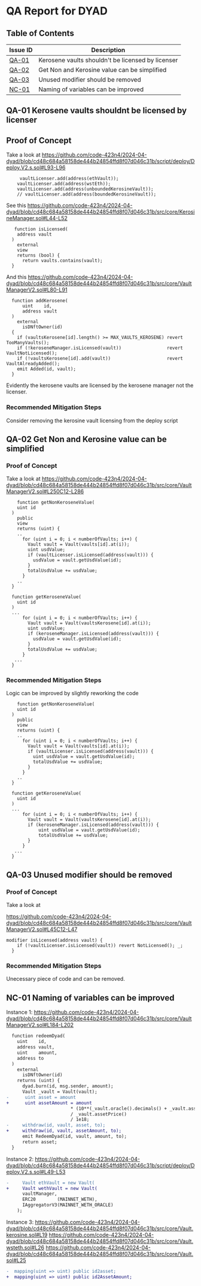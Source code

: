 # QA Report for DYAD

## Table of Contents

| Issue ID                                                                   | Description                                                                            |
| -------------------------------------------------------------------------- | ---------------------------------------------------------------------------------------|
| [QA-01](#qa-01-kerosene-vaults-shouldnt-be-licensed-by-licenser)           | Kerosene vaults shouldn't be licensed by licenser                                      |
| [QA-02](#qa-02-get-non-and-kerosine-value-can-be-simplified)               | Get Non and Kerosine value can be simplified                                           |
| [QA-03](#qa-03-unused-modifier-should-be-removed)                          | Unused modifier should be removed                                                      |
| [NC-01](#nc-01-naming-of-variables-can-be-improved)                        | Naming of variables can be improved                                                    |

## QA-01 Kerosene vaults shouldnt be licensed by licenser 

## Proof of Concept

Take a look at https://github.com/code-423n4/2024-04-dyad/blob/cd48c684a58158de444b24854ffd8f07d046c31b/script/deploy/Deploy.V2.s.sol#L93-L96

```solidity
     vaultLicenser.add(address(ethVault));
    vaultLicenser.add(address(wstEth));
    vaultLicenser.add(address(unboundedKerosineVault));
    // vaultLicenser.add(address(boundedKerosineVault));
```

See this https://github.com/code-423n4/2024-04-dyad/blob/cd48c684a58158de444b24854ffd8f07d046c31b/src/core/KerosineManager.sol#L44-L52

```solidity
   function isLicensed(
    address vault
  ) 
    external 
    view 
    returns (bool) {
      return vaults.contains(vault);
  }
```

And this https://github.com/code-423n4/2024-04-dyad/blob/cd48c684a58158de444b24854ffd8f07d046c31b/src/core/VaultManagerV2.sol#L80-L91
```solidity
  function addKerosene(
      uint    id,
      address vault
  ) 
    external
      isDNftOwner(id)
  {
    if (vaultsKerosene[id].length() >= MAX_VAULTS_KEROSENE) revert TooManyVaults();
    if (!keroseneManager.isLicensed(vault))                 revert VaultNotLicensed();
    if (!vaultsKerosene[id].add(vault))                     revert VaultAlreadyAdded();
    emit Added(id, vault);
  }
```

Evidently the kerosene vaults are licensed by the kerosene manager not the licenser. 

### Recommended Mitigation Steps

Consider removing the kerosine vault licensing from the deploy script

## QA-02 Get Non and Kerosine value can be simplified

### Proof of Concept

Take a look at https://github.com/code-423n4/2024-04-dyad/blob/cd48c684a58158de444b24854ffd8f07d046c31b/src/core/VaultManagerV2.sol#L250C12-L286

```solidity
    function getNonKeroseneValue(
    uint id
  ) 
    public 
    view
    returns (uint) {
    ..
      for (uint i = 0; i < numberOfVaults; i++) {
        Vault vault = Vault(vaults[id].at(i));
        uint usdValue;
        if (vaultLicenser.isLicensed(address(vault))) {
          usdValue = vault.getUsdValue(id);        
        }
        totalUsdValue += usdValue;
      }
    ..
  }

  function getKeroseneValue(
    uint id
  ) 
  ...
      for (uint i = 0; i < numberOfVaults; i++) {
        Vault vault = Vault(vaultsKerosene[id].at(i));
        uint usdValue;
        if (keroseneManager.isLicensed(address(vault))) {
          usdValue = vault.getUsdValue(id);        
        }
        totalUsdValue += usdValue;
      }
   ...
  }
```

### Recommended Mitigation Steps

Logic can be improved by slightly reworking the code 

```solidity
    function getNonKeroseneValue(
    uint id
  ) 
    public 
    view
    returns (uint) {
    ..
      for (uint i = 0; i < numberOfVaults; i++) {
        Vault vault = Vault(vaults[id].at(i));
        if (vaultLicenser.isLicensed(address(vault))) {
          uint usdValue = vault.getUsdValue(id);        
          totalUsdValue += usdValue;
        }
      }
    ..
  }

  function getKeroseneValue(
    uint id
  ) 
  ...
      for (uint i = 0; i < numberOfVaults; i++) {
        Vault vault = Vault(vaultsKerosene[id].at(i));
        if (keroseneManager.isLicensed(address(vault))) {
            uint usdValue = vault.getUsdValue(id);        
            totalUsdValue += usdValue;
        }
      }
   ...
  }
```


## QA-03 Unused modifier should be removed

### Proof of Concept

Take a look at 

https://github.com/code-423n4/2024-04-dyad/blob/cd48c684a58158de444b24854ffd8f07d046c31b/src/core/VaultManagerV2.sol#L45C12-L47
```solidity
modifier isLicensed(address vault) {
    if (!vaultLicenser.isLicensed(vault)) revert NotLicensed(); _;
  }
```

### Recommended Mitigation Steps

Unecessary piece of code and can be removed. 

## NC-01 Naming of variables can be improved       

Instance 1: 
https://github.com/code-423n4/2024-04-dyad/blob/cd48c684a58158de444b24854ffd8f07d046c31b/src/core/VaultManagerV2.sol#L184-L202
```diff
  function redeemDyad(
    uint    id,
    address vault,
    uint    amount,
    address to
  )
    external 
      isDNftOwner(id)
    returns (uint) { 
      dyad.burn(id, msg.sender, amount);
      Vault _vault = Vault(vault);
-      uint asset = amount 
+      uint assetAmount = amount 
                        * (10**(_vault.oracle().decimals() + _vault.asset().decimals())) 
                        / _vault.assetPrice() 
                        / 1e18;
-     withdraw(id, vault, asset, to);
+     withdraw(id, vault, assetAmount, to);
      emit RedeemDyad(id, vault, amount, to);
      return asset;
  }
```

Instance 2: 
https://github.com/code-423n4/2024-04-dyad/blob/cd48c684a58158de444b24854ffd8f07d046c31b/script/deploy/Deploy.V2.s.sol#L49-L53
```diff
-     Vault ethVault = new Vault(
+     Vault wethVault = new Vault(
      vaultManager,
      ERC20        (MAINNET_WETH),
      IAggregatorV3(MAINNET_WETH_ORACLE)
    );
```

Instance 3: 
https://github.com/code-423n4/2024-04-dyad/blob/cd48c684a58158de444b24854ffd8f07d046c31b/src/core/Vault.kerosine.sol#L19
https://github.com/code-423n4/2024-04-dyad/blob/cd48c684a58158de444b24854ffd8f07d046c31b/src/core/Vault.wsteth.sol#L26
https://github.com/code-423n4/2024-04-dyad/blob/cd48c684a58158de444b24854ffd8f07d046c31b/src/core/Vault.sol#L25

```diff
-  mapping(uint => uint) public id2asset;
+  mapping(uint => uint) public id2AssetAmount;
```